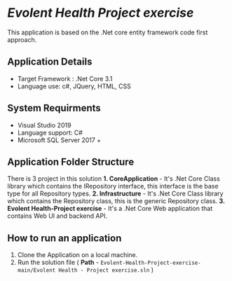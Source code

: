# _Evolent Health Project exercise_
This application is based on the .Net core entity framework code first approach.


## Application Details
- Target Framework : .Net Core 3.1
- Language use: c#, JQuery, HTML, CSS

## System Requirments
- Visual Studio 2019
- Language support: C#
- Microsoft SQL Server 2017 +

## Application Folder Structure
There is 3 project in this solution
**1. CoreApplication** - It's .Net Core Class library which contains the IRepository interface, this interface is the base type for all Repository types.
**2. Infrastructure** - It's .Net Core Class library which contains the Repository class, this is the generic Repository class.
**3. Evolent Health-Project exercise** - It's a .Net Core Web application that contains Web UI and backend API.


## How to run an application
1. Clone the Application on a local machine.
2. Run the solution file ( **Path** -  `Evolent-Health-Project-exercise-main/Evolent Health - Project exercise.sln` )

